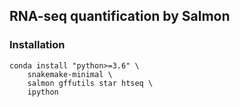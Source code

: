 ## RNA-seq quantification by Salmon


### Installation

    conda install "python>=3.6" \
        snakemake-minimal \
        salmon gffutils star htseq \
        ipython
